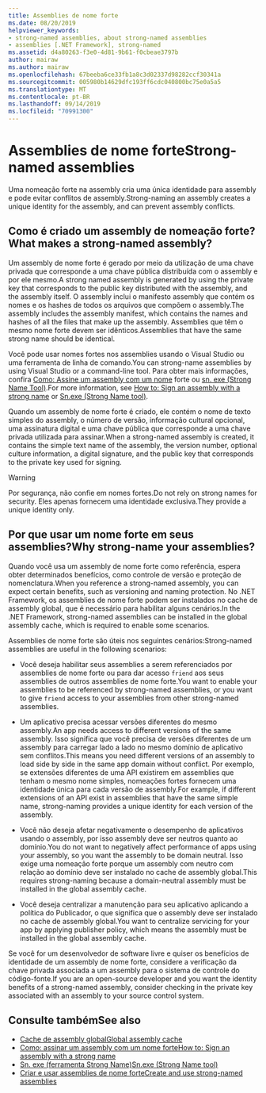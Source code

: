 ```yaml
---
title: Assemblies de nome forte
ms.date: 08/20/2019
helpviewer_keywords:
- strong-named assemblies, about strong-named assemblies
- assemblies [.NET Framework], strong-named
ms.assetid: d4a80263-f3e0-4d81-9b61-f0cbeae3797b
author: mairaw
ms.author: mairaw
ms.openlocfilehash: 67beeba6ce33fb1a8c3d02337d98282ccf30341a
ms.sourcegitcommit: 005980b14629dfc193ff6cdc040800bc75e0a5a5
ms.translationtype: MT
ms.contentlocale: pt-BR
ms.lasthandoff: 09/14/2019
ms.locfileid: "70991300"
---
```

# <a name="strong-named-assemblies"></a><span data-ttu-id="4d72e-102">Assemblies de nome forte</span><span class="sxs-lookup"><span data-stu-id="4d72e-102">Strong-named assemblies</span></span>

<span data-ttu-id="4d72e-103">Uma nomeação forte na assembly cria uma única identidade para assembly e pode evitar conflitos de assembly.</span><span class="sxs-lookup"><span data-stu-id="4d72e-103">Strong-naming an assembly creates a unique identity for the assembly, and can prevent assembly conflicts.</span></span>

## <a name="what-makes-a-strong-named-assembly"></a><span data-ttu-id="4d72e-104">Como é criado um assembly de nomeação forte?</span><span class="sxs-lookup"><span data-stu-id="4d72e-104">What makes a strong-named assembly?</span></span>

<span data-ttu-id="4d72e-105">Um assembly de nome forte é gerado por meio da utilização de uma chave privada que corresponde a uma chave pública distribuída com o assembly e por ele mesmo.</span><span class="sxs-lookup"><span data-stu-id="4d72e-105">A strong named assembly is generated by using the private key that corresponds to the public key distributed with the assembly, and the assembly itself.</span></span> <span data-ttu-id="4d72e-106">O assembly inclui o manifesto assembly que contém os nomes e os hashes de todos os arquivos que compõem o assembly.</span><span class="sxs-lookup"><span data-stu-id="4d72e-106">The assembly includes the assembly manifest, which contains the names and hashes of all the files that make up the assembly.</span></span> <span data-ttu-id="4d72e-107">Assemblies que têm o mesmo nome forte devem ser idênticos.</span><span class="sxs-lookup"><span data-stu-id="4d72e-107">Assemblies that have the same strong name should be identical.</span></span>

<span data-ttu-id="4d72e-108">Você pode usar nomes fortes nos assemblies usando o Visual Studio ou uma ferramenta de linha de comando.</span><span class="sxs-lookup"><span data-stu-id="4d72e-108">You can strong-name assemblies by using Visual Studio or a command-line tool.</span></span> <span data-ttu-id="4d72e-109">Para obter mais informações, confira [Como: Assine um assembly com um nome](sign-strong-name.md) forte ou [sn. exe (Strong Name Tool)](../../framework/tools/sn-exe-strong-name-tool.md).</span><span class="sxs-lookup"><span data-stu-id="4d72e-109">For more information, see [How to: Sign an assembly with a strong name](sign-strong-name.md) or [Sn.exe (Strong Name tool)](../../framework/tools/sn-exe-strong-name-tool.md).</span></span>

<span data-ttu-id="4d72e-110">Quando um assembly de nome forte é criado, ele contém o nome de texto simples do assembly, o número de versão, informação cultural opcional, uma assinatura digital e uma chave pública que corresponde a uma chave privada utilizada para assinar.</span><span class="sxs-lookup"><span data-stu-id="4d72e-110">When a strong-named assembly is created, it contains the simple text name of the assembly, the version number, optional culture information, a digital signature, and the public key that corresponds to the private key used for signing.</span></span>

> [!WARNING]
> <span data-ttu-id="4d72e-111">Por segurança, não confie em nomes fortes.</span><span class="sxs-lookup"><span data-stu-id="4d72e-111">Do not rely on strong names for security.</span></span> <span data-ttu-id="4d72e-112">Eles apenas fornecem uma identidade exclusiva.</span><span class="sxs-lookup"><span data-stu-id="4d72e-112">They provide a unique identity only.</span></span>

## <a name="why-strong-name-your-assemblies"></a><span data-ttu-id="4d72e-113">Por que usar um nome forte em seus assemblies?</span><span class="sxs-lookup"><span data-stu-id="4d72e-113">Why strong-name your assemblies?</span></span>

<span data-ttu-id="4d72e-114">Quando você usa um assembly de nome forte como referência, espera obter determinados benefícios, como controle de versão e proteção de nomenclatura.</span><span class="sxs-lookup"><span data-stu-id="4d72e-114">When you reference a strong-named assembly, you can expect certain benefits, such as versioning and naming protection.</span></span> <span data-ttu-id="4d72e-115">No .NET Framework, os assemblies de nome forte podem ser instalados no cache de assembly global, que é necessário para habilitar alguns cenários.</span><span class="sxs-lookup"><span data-stu-id="4d72e-115">In the .NET Framework, strong-named assemblies can be installed in the global assembly cache, which is required to enable some scenarios.</span></span>

<span data-ttu-id="4d72e-116">Assemblies de nome forte são úteis nos seguintes cenários:</span><span class="sxs-lookup"><span data-stu-id="4d72e-116">Strong-named assemblies are useful in the following scenarios:</span></span>

- <span data-ttu-id="4d72e-117">Você deseja habilitar seus assemblies a serem referenciados por assemblies de nome forte ou para dar acesso `friend` aos seus assemblies de outros assemblies de nome forte.</span><span class="sxs-lookup"><span data-stu-id="4d72e-117">You want to enable your assemblies to be referenced by strong-named assemblies, or you want to give `friend` access to your assemblies from other strong-named assemblies.</span></span>

- <span data-ttu-id="4d72e-118">Um aplicativo precisa acessar versões diferentes do mesmo assembly.</span><span class="sxs-lookup"><span data-stu-id="4d72e-118">An app needs access to different versions of the same assembly.</span></span> <span data-ttu-id="4d72e-119">Isso significa que você precisa de versões diferentes de um assembly para carregar lado a lado no mesmo domínio de aplicativo sem conflitos.</span><span class="sxs-lookup"><span data-stu-id="4d72e-119">This means  you need different versions of an assembly to load side by side in the same app domain without conflict.</span></span> <span data-ttu-id="4d72e-120">Por exemplo, se extensões diferentes de uma API existirem em assemblies que tenham o mesmo nome simples, nomeações fortes fornecem uma identidade única para cada versão de assembly.</span><span class="sxs-lookup"><span data-stu-id="4d72e-120">For example, if different extensions of an API exist in assemblies that have the same simple name, strong-naming provides a unique identity for each version of the assembly.</span></span>

- <span data-ttu-id="4d72e-121">Você não deseja afetar negativamente o desempenho de aplicativos usando o assembly, por isso assembly deve ser neutros quanto ao domínio.</span><span class="sxs-lookup"><span data-stu-id="4d72e-121">You do not want to negatively affect performance of apps using your assembly, so you want the assembly to be domain neutral.</span></span> <span data-ttu-id="4d72e-122">Isso exige uma nomeação forte porque um assembly com neutro com relação ao domínio deve ser instalado no cache de assembly global.</span><span class="sxs-lookup"><span data-stu-id="4d72e-122">This requires strong-naming because a domain-neutral assembly must be installed in the global assembly cache.</span></span>

- <span data-ttu-id="4d72e-123">Você deseja centralizar a manutenção para seu aplicativo aplicando a política do Publicador, o que significa que o assembly deve ser instalado no cache de assembly global.</span><span class="sxs-lookup"><span data-stu-id="4d72e-123">You want to centralize servicing for your app by applying publisher policy, which means the assembly must be installed in the global assembly cache.</span></span>

<span data-ttu-id="4d72e-124">Se você for um desenvolvedor de software livre e quiser os benefícios de identidade de um assembly de nome forte, considere a verificação da chave privada associada a um assembly para o sistema de controle do código-fonte.</span><span class="sxs-lookup"><span data-stu-id="4d72e-124">If you are an open-source developer and you want the identity benefits of a strong-named assembly, consider checking in the private key associated with an assembly to your source control system.</span></span>

## <a name="see-also"></a><span data-ttu-id="4d72e-125">Consulte também</span><span class="sxs-lookup"><span data-stu-id="4d72e-125">See also</span></span>

- [<span data-ttu-id="4d72e-126">Cache de assembly global</span><span class="sxs-lookup"><span data-stu-id="4d72e-126">Global assembly cache</span></span>](../../framework/app-domains/gac.md)
- [<span data-ttu-id="4d72e-127">Como: assinar um assembly com um nome forte</span><span class="sxs-lookup"><span data-stu-id="4d72e-127">How to: Sign an assembly with a strong name</span></span>](sign-strong-name.md)
- [<span data-ttu-id="4d72e-128">Sn. exe (ferramenta Strong Name)</span><span class="sxs-lookup"><span data-stu-id="4d72e-128">Sn.exe (Strong Name tool)</span></span>](../../framework/tools/sn-exe-strong-name-tool.md)
- [<span data-ttu-id="4d72e-129">Criar e usar assemblies de nome forte</span><span class="sxs-lookup"><span data-stu-id="4d72e-129">Create and use strong-named assemblies</span></span>](create-use-strong-named.md)
